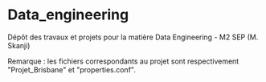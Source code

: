# Data_engineering
Dépôt des travaux et projets pour la matière Data Engineering - M2 SEP (M. Skanji)

Remarque : les fichiers correspondants au projet sont respectivement "Projet_Brisbane" et "properties.conf".
